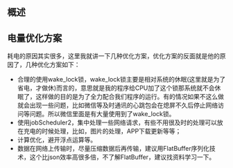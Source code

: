 ## 概述





## 电量优化方案

耗电的原因其实很多，这里我就讲一下几种优化方案，优化方案的反面就是他的原因了，几种优化方案如下：

- 合理的使用wake_lock锁，wake_lock锁主要是相对系统的休眠(这里就是为了省电，才做休)而言的，意思就是我的程序给CPU加了这个锁那系统就不会休眠了，这样做的目的是为了全力配合我们程序的运行。有的情况如果不这么做就会出现一些问题，比如微信等及时通讯的心跳包会在熄屏不久后停止网络访问等问题。所以微信里面是有大量使用到了wake_lock锁。
- 使用jobScheduler2，集中处理一些网络请求，有些不用很及时的处理可以放在充电的时候处理，比如，图片的处理，APP下载更新等等；
- 计算优化，避开浮点运算等。
- 数据在网络上传输时，尽量压缩数据后再传输，建议用FlatBuffer序列化技术，这个比json效率高很多倍，不了解FlatBuffer，建议找资料学习一下。